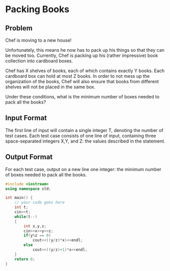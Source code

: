 # Packing Books
## Problem
Chef is moving to a new house!

Unfortunately, this means he now has to pack up his things so that they can be moved too. Currently, Chef is packing up his (rather impressive) book collection into cardboard boxes.

Chef has X shelves of books, each of which contains exactly Y books. Each cardboard box can hold at most Z books. In order to not mess up the organization of the books, Chef will also ensure that books from different shelves will not be placed in the same box.

Under these conditions, what is the minimum number of boxes needed to pack all the books?

## Input Format
The first line of input will contain a single integer T, denoting the number of test cases.
Each test case consists of one line of input, containing three space-separated integers X,Y, and Z: the values described in the statement.
## Output Format
For each test case, output on a new line one integer: the minimum number of boxes needed to pack all the books.

```cpp
#include <iostream>
using namespace std;

int main() {
	// your code goes here
	int t;
	cin>>t;
	while(t--)
	{
	    int x,y,z;
	    cin>>x>>y>>z;
	    if(y%z == 0)
	        cout<<((y/z)*x)<<endl;
	    else
	        cout<<((y/z)+1)*x<<endl;
	}
	return 0;
}
```